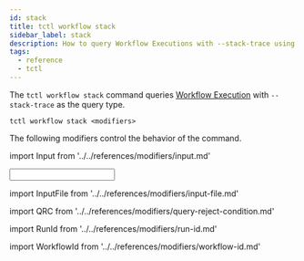 ```yaml
---
id: stack
title: tctl workflow stack
sidebar_label: stack
description: How to query Workflow Executions with --stack-trace using tctl.
tags:
  - reference
  - tctl
---
```


The `tctl workflow stack` command queries [Workflow Execution](/concepts/what-is-a-workflow-execution) with `--stack-trace` as the query type.

`tctl workflow stack <modifiers>`

The following modifiers control the behavior of the command.

<!--Input-->

import Input from '../../references/modifiers/input.md'

<Input />

<!--InputFile-->

import InputFile from '../../references/modifiers/input-file.md'

<InputFile />

<!--QueryRejectCondition-->

import QRC from '../../references/modifiers/query-reject-condition.md'

<QRC />

<!--RunId-->

import RunId from '../../references/modifiers/run-id.md'

<RunId />

<!--WorkflowId-->

import WorkflowId from '../../references/modifiers/workflow-id.md'

<WorkflowId />
